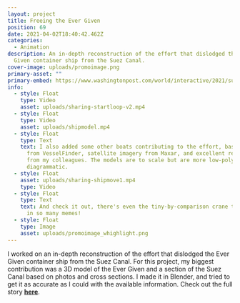 ```yaml
---
layout: project
title: Freeing the Ever Given
position: 69
date: 2021-04-02T18:40:42.462Z
categories:
  - Animation
description: An in-depth reconstruction of the effort that dislodged the Ever
  Given container ship from the Suez Canal.
cover-image: uploads/promoimage.png
primary-asset: ""
primary-embed: https://www.washingtonpost.com/world/interactive/2021/suez-canal-ever-given-freed-visual-analysis/
info:
  - style: Float
    type: Video
    asset: uploads/sharing-startloop-v2.mp4
  - style: Float
    type: Video
    asset: uploads/shipmodel.mp4
  - style: Float
    type: Text
    text: I also added some other boats contributing to the effort, based on data
      from VesselFinder, satellite imagery from Maxar, and excellent reporting
      from my colleagues. The models are to scale but are more low-poly and
      diagrammatic.
  - style: Float
    asset: uploads/sharing-shipmove1.mp4
    type: Video
  - style: Float
    type: Text
    text: And check it out, there's even the tiny-by-comparison crane that showed up
      in so many memes!
  - style: Float
    type: Image
    asset: uploads/promoimage_whighlight.png
---
```

I worked on an in-depth reconstruction of the effort that dislodged the Ever Given container ship from the Suez Canal. For this project, my biggest contribution was a 3D model of the Ever Given and a section of the Suez Canal based on photos and cross sections. I made it in Blender, and tried to get it as accurate as I could with the available information. Check out the full story [**here**](https://www.washingtonpost.com/world/interactive/2021/suez-canal-ever-given-freed-visual-analysis/).
